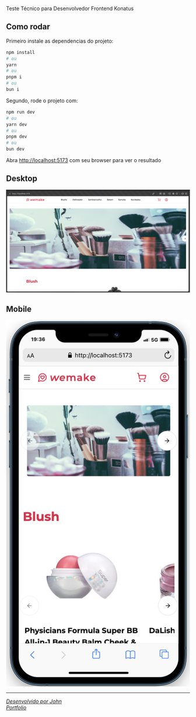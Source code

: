 Teste Técnico para Desenvolvedor Frontend Konatus

## Como rodar

Primeiro instale as dependencias do projeto:

```bash
npm install
# ou
yarn
# ou
pnpm i
# ou
bun i
```

Segundo, rode o projeto com:

```bash
npm run dev
# ou
yarn dev
# ou
pnpm dev
# ou
bun dev
```

Abra [http://localhost:5173](http://localhost:5173) com seu browser para ver o resultado

## Desktop

<img src="./public/desktop.png">

## Mobile

<img src="./public/mobile.png">

---

<a href="https://www.linkedin.com/in/jovimoura10/" target="_blank" align="left" style="font-style: italic;">
  Desenvolvido por John
</a>

<br>

<a href="https://jovimoura.vercel.app/" target="_blank" align="left" style="font-style: italic;">
  Portfolio
</a>
